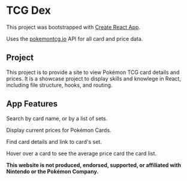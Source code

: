 # TCG Dex

This project was bootstrapped with [Create React App](https://github.com/facebook/create-react-app).

Uses the [pokemontcg.io](https://docs.pokemontcg.io/) API for all card and price data.

## Project

This project is to provide a site to view Pokémon TCG card details and prices. It is a showcase project to display skills and knowlege in React, including file structure, hooks, and routing. 

## App Features

Search by card name, or by a list of sets.

Display current prices for Pokémon Cards.

Find card details and link to card's set.

Hover over a card to see the average price card the card list. 

**This website is not produced, endorsed, supported, or affiliated with Nintendo or the Pokémon Company.**